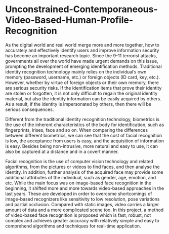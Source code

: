 # Unconstrained-Contemporaneous-Video-Based-Human-Profile-Recognition
As the digital world and real world merge more and more together, how to accurately and effectively identify users and improve information security has become an important research topic. Since the 9-11 terrorist attacks, governments all over the world have made urgent demands on this issue, prompting the development of emerging identification methods. Traditional identity recognition technology mainly relies on the individual’s own memory (password, username, etc.) or foreign objects (ID card, key, etc.). However, whether by virtue of foreign objects or their own memory, there are serious security risks. If the identification items that prove their identity are stolen or forgotten, it is not only difficult to regain the original identity material, but also the identity information can be easily acquired by others. As a result, if the identity is impersonated by others, then there will be serious consequences. 

Different from the traditional identity recognition technology, biometrics is the use of the inherent characteristics of the body for identification, such as fingerprints, irises, face and so on. When comparing the differences between different biometrics, we can see that the cost of facial recognition is low, the acceptance from users is easy, and the acquisition of information is easy. Besides being non-intrusive, more natural and easy to use, it can also be captured at a distance and in a covert manner.

Facial recognition is the use of computer vision technology and related algorithms, from the pictures or videos to find faces, and then analyse the identity. In addition, further analysis of the acquired face may provide some additional attributes of the individual, such as gender, age, emotion, and etc. While the main focus was on image-based face recognition in the beginning, it shifted more and more towards video-based approaches in the last years. These are developed in order to overcome shortcomings of image-based recognizers like sensitivity to low resolution, pose variations and partial occlusion.  Compared with static images, video carries a larger amount of data and a more complicated scene too. In this project, a method of video-based face recognition is proposed which is fast, robust, not complex and achieves greater accuracy with relatively simple and easy to comprehend algorithms and techniques for real-time application.
